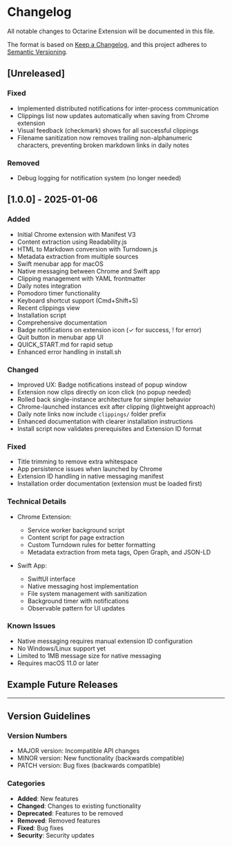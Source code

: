 # Changelog

All notable changes to Octarine Extension will be documented in this file.

The format is based on [Keep a Changelog](https://keepachangelog.com/en/1.0.0/),
and this project adheres to [Semantic Versioning](https://semver.org/spec/v2.0.0.html).

## [Unreleased]

### Fixed
- Implemented distributed notifications for inter-process communication
- Clippings list now updates automatically when saving from Chrome extension
- Visual feedback (checkmark) shows for all successful clippings
- Filename sanitization now removes trailing non-alphanumeric characters, preventing broken markdown links in daily notes

### Removed
- Debug logging for notification system (no longer needed)

## [1.0.0] - 2025-01-06

### Added
- Initial Chrome extension with Manifest V3
- Content extraction using Readability.js
- HTML to Markdown conversion with Turndown.js
- Metadata extraction from multiple sources
- Swift menubar app for macOS
- Native messaging between Chrome and Swift app
- Clipping management with YAML frontmatter
- Daily notes integration
- Pomodoro timer functionality
- Keyboard shortcut support (Cmd+Shift+S)
- Recent clippings view
- Installation script
- Comprehensive documentation
- Badge notifications on extension icon (✓ for success, ! for error)
- Quit button in menubar app UI
- QUICK_START.md for rapid setup
- Enhanced error handling in install.sh

### Changed
- Improved UX: Badge notifications instead of popup window
- Extension now clips directly on icon click (no popup needed)
- Rolled back single-instance architecture for simpler behavior
- Chrome-launched instances exit after clipping (lightweight approach)
- Daily note links now include `clippings/` folder prefix
- Enhanced documentation with clearer installation instructions
- Install script now validates prerequisites and Extension ID format

### Fixed
- Title trimming to remove extra whitespace
- App persistence issues when launched by Chrome
- Extension ID handling in native messaging manifest
- Installation order documentation (extension must be loaded first)

### Technical Details
- Chrome Extension:
  - Service worker background script
  - Content script for page extraction
  - Custom Turndown rules for better formatting
  - Metadata extraction from meta tags, Open Graph, and JSON-LD
  
- Swift App:
  - SwiftUI interface
  - Native messaging host implementation
  - File system management with sanitization
  - Background timer with notifications
  - Observable pattern for UI updates

### Known Issues
- Native messaging requires manual extension ID configuration
- No Windows/Linux support yet
- Limited to 1MB message size for native messaging
- Requires macOS 11.0 or later

## Example Future Releases

<!--
## [1.1.0] - 2025-02-01

### Added
- Search functionality across clippings
- Tag management system
- Export to PDF option
- Dark mode support

### Changed
- Improved content extraction for dynamic sites
- Better handling of code blocks
- Optimized file naming algorithm

### Fixed
- Unicode characters in filenames
- Memory leak in timer
- Native messaging timeout issues

## [1.0.1] - 2025-01-15

### Fixed
- Keyboard shortcut conflict with other extensions
- Daily note creation on first run
- Special characters in YAML frontmatter

### Security
- Sanitized file paths to prevent directory traversal
-->

---

## Version Guidelines

### Version Numbers
- MAJOR version: Incompatible API changes
- MINOR version: New functionality (backwards compatible)
- PATCH version: Bug fixes (backwards compatible)

### Categories
- **Added**: New features
- **Changed**: Changes to existing functionality
- **Deprecated**: Features to be removed
- **Removed**: Removed features
- **Fixed**: Bug fixes
- **Security**: Security updates